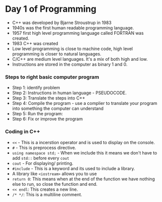 # Day 1 of Programming 
- C++ was developed by Bjarne Stroustrup in 1983
- 1940s was the first human readable programming language.
- 1957 first high level programming language called FORTRAN was created.
- 1983 C++ was created
- Low level programming is close to machine code, high level programming is closer to natural languages. 
- C/C++  are medium level languages.  It's a mix of both high and low. 
- Instructions are stored in the computer as binary 1 and 0.


### Steps to right basic computer program
- Step 1: identify problem 
- Step 2: Instructions in human language - PSEUDOCODE.
- Step 3: Translate the steps into C++
- Step 4: Compile the program -  use a complier to translate your program into something the computer can understand
- Step 5: Run the program: 
- Step 6: Fix or improve the program

### Coding in C++
- `<<` - This is a incerstion operator and is used to display on the console. 
- `#` - This is preprocess directive.
- `using namespace std;` - When we include this it means we don't have to add `std::` before every `cout`
- `cout` - For displaying/ printing. 
- `#include` - This is a keyword and its used to include a library.
- A library like `<iostream>` allows you to use 
- `return 0`: This means when at the end of the function we have nothing else to run, so close the function and end. 
- `<< endl`: This creates a new line.
- `/* */`: This is a multiline comment. 
